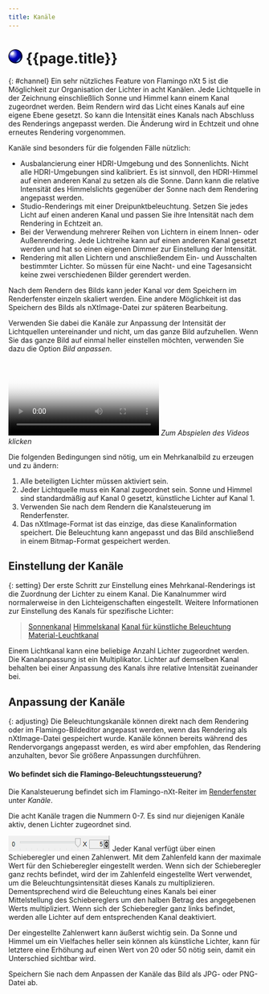 ```yaml
---
title: Kanäle
---
```


# ![images/render.svg](images/render.svg) {{page.title}}
{: #channel}
Ein sehr nützliches Feature von Flamingo nXt 5 ist die Möglichkeit zur Organisation der Lichter in acht Kanälen. Jede Lichtquelle in der Zeichnung einschließlich Sonne und Himmel kann einem Kanal zugeordnet werden. Beim Rendern wird das Licht eines Kanals auf eine eigene Ebene gesetzt.  So kann die Intensität eines Kanals nach Abschluss des Renderings angepasst werden.  Die Änderung wird in Echtzeit und ohne erneutes Rendering vorgenommen.  

Kanäle sind besonders für die folgenden Fälle nützlich:

* Ausbalancierung einer HDRI-Umgebung und des Sonnenlichts.  Nicht alle HDRI-Umgebungen sind kalibriert.  Es ist sinnvoll, den HDRI-Himmel auf einen anderen Kanal zu setzen als die Sonne.  Dann kann die relative Intensität des Himmelslichts gegenüber der Sonne nach dem Rendering angepasst werden.
* Studio-Renderings mit einer Dreipunktbeleuchtung. Setzen Sie jedes Licht auf einen anderen Kanal und passen Sie ihre Intensität nach dem Rendering in Echtzeit an.
* Bei der Verwendung mehrerer Reihen von Lichtern in einem Innen- oder Außenrendering.  Jede Lichtreihe kann auf einen anderen Kanal gesetzt werden und hat so einen eigenen Dimmer zur Einstellung der Intensität.
* Rendering mit allen Lichtern und anschließendem Ein- und Ausschalten bestimmter Lichter. So müssen für eine Nacht- und eine Tagesansicht keine zwei verschiedenen Bilder gerendert werden.

Nach dem Rendern des Bilds kann jeder Kanal vor dem Speichern im Renderfenster einzeln skaliert werden. Eine andere Möglichkeit ist das Speichern des Bilds als nXtImage-Datei zur späteren Bearbeitung.

Verwenden Sie dabei die Kanäle zur Anpassung der Intensität der Lichtquellen untereinander und nicht, um das ganze Bild aufzuhellen.  Wenn Sie das ganze Bild auf einmal heller einstellen möchten, verwenden Sie dazu die Option *Bild anpassen*.

<video id="channelsvideo" src="images/flamingo-lights-onoff.mp4" poster="images/flamingo-lights-onoff.jpg" controls preload></video>
*Zum Abspielen des Videos klicken*

Die folgenden Bedingungen sind nötig, um ein Mehrkanalbild zu erzeugen und zu ändern:

 1. Alle beteiligten Lichter müssen aktiviert sein.
 2. Jeder Lichtquelle muss ein Kanal zugeordnet sein. Sonne und Himmel sind standardmäßig auf Kanal 0 gesetzt, künstliche Lichter auf Kanal 1.
 3. Verwenden Sie nach dem Rendern die Kanalsteuerung im Renderfenster.
 3. Das nXtImage-Format ist das einzige, das diese Kanalinformation speichert. Die Beleuchtung kann angepasst und das Bild anschließend in einem Bitmap-Format gespeichert werden.

## Einstellung der Kanäle
{: setting}
Der erste Schritt zur Einstellung eines Mehrkanal-Renderings ist die Zuordnung der Lichter zu einem Kanal. Die Kanalnummer wird normalerweise in den Lichteigenschaften eingestellt.  Weitere Informationen zur Einstellung des Kanals für spezifische Lichter:

>[Sonnenkanal](sun-and-sky-tabs.html#sun-channel)
>[Himmelskanal](sun-and-sky-tabs.html#sky-channel)
>[Kanal für künstliche Beleuchtung](lights-tab.html#channel)
>[Material-Leuchtkanal](documentproperties-flamingo.html#channel)

Einem Lichtkanal kann eine beliebige Anzahl Lichter zugeordnet werden.  Die Kanalanpassung ist ein Multiplikator. Lichter auf demselben Kanal behalten bei einer Anpassung des Kanals ihre relative Intensität zueinander bei.

## Anpassung der Kanäle
{: adjusting}
Die Beleuchtungskanäle können direkt nach dem Rendering oder im Flamingo-Bildeditor angepasst werden, wenn das Rendering als nXtImage-Datei gespeichert wurde.  Kanäle können bereits während des Rendervorgangs angepasst werden, es wird aber empfohlen, das Rendering anzuhalten, bevor Sie größere Anpassungen durchführen.

#### Wo befindet sich die Flamingo-Beleuchtungssteuerung?
Die Kanalsteuerung befindet sich im Flamingo-nXt-Reiter im [Renderfenster](render-window.html) unter *Kanäle*.

Die acht Kanäle tragen die Nummern 0-7. Es sind nur diejenigen Kanäle aktiv, denen Lichter zugeordnet sind.

![images/channel-slider.png](images/channel-slider.png)
Jeder Kanal verfügt über einen Schieberegler und einen Zahlenwert.  Mit dem Zahlenfeld kann der maximale Wert für den Schieberegler eingestellt werden. Wenn sich der Schieberegler ganz rechts befindet, wird der im Zahlenfeld eingestellte Wert verwendet, um die Beleuchtungsintensität dieses Kanals zu multiplizieren.  Dementsprechend wird die Beleuchtung eines Kanals bei einer Mittelstellung des Schiebereglers um den halben Betrag des angegebenen Werts multipliziert.  Wenn sich der Schieberegler ganz links befindet, werden alle Lichter auf dem entsprechenden Kanal deaktiviert.

Der eingestellte Zahlenwert kann äußerst wichtig sein.  Da Sonne und Himmel um ein Vielfaches heller sein können als künstliche Lichter, kann für letztere eine Erhöhung auf einen Wert von 20 oder 50 nötig sein, damit ein Unterschied sichtbar wird.

Speichern Sie nach dem Anpassen der Kanäle das Bild als JPG- oder PNG-Datei ab.